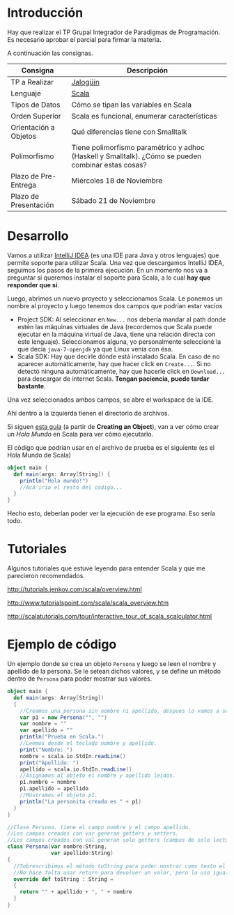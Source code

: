 # Introducción

Hay que realizar el TP Grupal Integrador de Paradigmas de Programación. Es necesario aprobar el parcial para firmar la materia.

A continuación las consignas.

|Consigna|Descripción|
|------|---------|
|TP a Realizar | [Jalogüin][1] |
|Lenguaje | [Scala][2] |
|Tipos de Datos | Cómo se tipan las variables en Scala |
|Orden Superior | Scala es funcional, enumerar características
|Orientación a Objetos | Qué diferencias tiene con Smalltalk
|Polimorfismo | Tiene polimorfismo paramétrico y adhoc (Haskell y Smalltalk). ¿Cómo se pueden combinar estas cosas?
|Plazo de Pre-Entrega | Miércoles 18 de Noviembre
|Plazo de Presentación | Sábado 21 de Noviembre

[1]: http://pdep.com.ar/Parcial%20-%20Jalog%C3%BCin.pdf?attredirects=0&d=1
[2]: http://www.scala-lang.org/

# Desarrollo

Vamos a utilizar [IntelliJ IDEA][3] (es una IDE para Java y otros lenguajes) que permite soporte para utilizar Scala. Una vez que descargamos IntelliJ IDEA, seguimos los pasos de la primera ejecución. En un momento nos va a preguntar si queremos instalar el soporte para Scala, a lo cual **hay que responder que si**.

Luego, abrimos un nuevo proyecto y seleccionamos Scala. Le ponemos un nombre al proyecto y luego tenemos dos campos que podrían estar vacíos

* Project SDK: Al seleccionar en `New...` nos debería mandar al path donde estén las máquinas virtuales de Java (recordemos que Scala puede ejecutar en la máquina virtual de Java, tiene una relación directa con este lenguaje). Seleccionamos alguna, yo personalmente seleccioné la que decía `java-7-openjdk` ya que Linux venía con ésa.
* Scala SDK: Hay que decirle dónde está instalado Scala. En caso de no aparecer automáticamente, hay que hacer click en `Create...`. Si no detectó ninguna automáticamente, hay que hacerle click en `Download...` para descargar de internet Scala. **Tengan paciencia, puede tardar bastante**.

Una vez seleccionados ambos campos, se abre el workspace de la IDE.

Ahí dentro a la izquierda tienen el directorio de archivos.

Si siguen [esta guía][4] (a partir de **Creating an Object**), van a ver cómo crear un *Hola Mundo* en Scala para ver cómo ejecutarlo.

El código que podrían usar en el archivo de prueba es el siguiente (es el Hola Mundo de Scala)

```scala
object main {
  def main(args: Array[String]) {
    println("Hola mundo!")
    //Acá iría el resto del código...
  }
}
```

Hecho esto, deberían poder ver la ejecución de ese programa. Eso sería todo.

[3]: https://www.jetbrains.com/idea/
[4]: https://www.jetbrains.com/idea/help/creating-and-running-your-scala-application.html

# Tutoriales

Algunos tutoriales que estuve leyendo para entender Scala y que me parecieron recomendados.

http://tutorials.jenkov.com/scala/overview.html

http://www.tutorialspoint.com/scala/scala_overview.htm

http://scalatutorials.com/tour/interactive_tour_of_scala_scalculator.html

# Ejemplo de código

Un ejemplo donde se crea un objeto `Persona` y luego se leen el nombre y apellido de la persona. Se le setean dichos valores, y se define un método dentro de `Persona` para poder mostrar sus valores.

```scala
object main {
  def main(args: Array[String])
  {
    //Creamos una persona sin nombre ni apellido, despues lo vamos a setear.
    var p1 = new Persona("", "")
    var nombre = ""
    var apellido = ""
    println("Prueba en Scala.")
    //Leemos desde el teclado nombre y apellido.
    print("Nombre: ")
    nombre = scala.io.StdIn.readLine()
    print("Apellido: ")
    apellido = scala.io.StdIn.readLine()
    //Asignamos al objeto el nombre y apellido leídos.
    p1.nombre = nombre
    p1.apellido = apellido
    //Mostramos el objeto p1.
    println("La personita creada es " + p1)
  }
}

//Clase Persona. tiene el campo nombre y el campo apellido.
//Los campos creados con var generan getters y setters.
//Los campos creados con val generan solo getters (campos de solo lectura).
class Persona(var nombre:String,
              var apellido:String)
{
  //Sobrescribimos el método toString para poder mostrar como texto el objeto Persona.
  //No hace falta usar return para devolver un valor, pero lo uso igual por ahora.
  override def toString : String =
  {
    return "" + apellido + ", " + nombre
  }
}
```